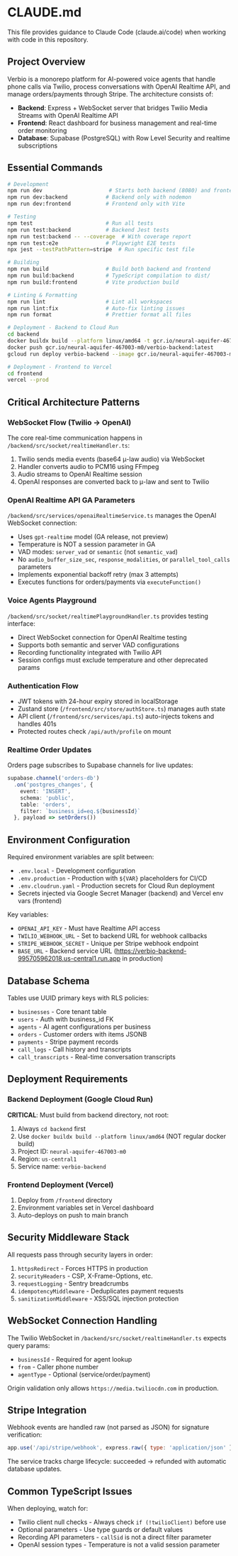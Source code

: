# CLAUDE.md

This file provides guidance to Claude Code (claude.ai/code) when working with code in this repository.

## Project Overview

Verbio is a monorepo platform for AI-powered voice agents that handle phone calls via Twilio, process conversations with OpenAI Realtime API, and manage orders/payments through Stripe. The architecture consists of:

- **Backend**: Express + WebSocket server that bridges Twilio Media Streams with OpenAI Realtime API
- **Frontend**: React dashboard for business management and real-time order monitoring
- **Database**: Supabase (PostgreSQL) with Row Level Security and realtime subscriptions

## Essential Commands

```bash
# Development
npm run dev                     # Starts both backend (8080) and frontend (5173/5174)
npm run dev:backend            # Backend only with nodemon
npm run dev:frontend           # Frontend only with Vite

# Testing
npm test                       # Run all tests
npm run test:backend           # Backend Jest tests
npm run test:backend -- --coverage  # With coverage report
npm run test:e2e               # Playwright E2E tests
npx jest --testPathPattern=stripe  # Run specific test file

# Building
npm run build                  # Build both backend and frontend
npm run build:backend          # TypeScript compilation to dist/
npm run build:frontend         # Vite production build

# Linting & Formatting
npm run lint                   # Lint all workspaces
npm run lint:fix               # Auto-fix linting issues
npm run format                 # Prettier format all files

# Deployment - Backend to Cloud Run
cd backend
docker buildx build --platform linux/amd64 -t gcr.io/neural-aquifer-467003-m0/verbio-backend:latest .
docker push gcr.io/neural-aquifer-467003-m0/verbio-backend:latest
gcloud run deploy verbio-backend --image gcr.io/neural-aquifer-467003-m0/verbio-backend:latest --region us-central1 --allow-unauthenticated --port 8080 --min-instances 1 --max-instances 100 --memory 1Gi --cpu 1

# Deployment - Frontend to Vercel
cd frontend
vercel --prod
```

## Critical Architecture Patterns

### WebSocket Flow (Twilio → OpenAI)
The core real-time communication happens in `/backend/src/socket/realtimeHandler.ts`:
1. Twilio sends media events (base64 μ-law audio) via WebSocket
2. Handler converts audio to PCM16 using FFmpeg
3. Audio streams to OpenAI Realtime session
4. OpenAI responses are converted back to μ-law and sent to Twilio

### OpenAI Realtime API GA Parameters
`/backend/src/services/openaiRealtimeService.ts` manages the OpenAI WebSocket connection:
- Uses `gpt-realtime` model (GA release, not preview)
- Temperature is NOT a session parameter in GA
- VAD modes: `server_vad` or `semantic` (not `semantic_vad`)
- No `audio_buffer_size_sec`, `response_modalities`, or `parallel_tool_calls` parameters
- Implements exponential backoff retry (max 3 attempts)
- Executes functions for orders/payments via `executeFunction()`

### Voice Agents Playground
`/backend/src/socket/realtimePlaygroundHandler.ts` provides testing interface:
- Direct WebSocket connection for OpenAI Realtime testing
- Supports both semantic and server VAD configurations
- Recording functionality integrated with Twilio API
- Session configs must exclude temperature and other deprecated params

### Authentication Flow
- JWT tokens with 24-hour expiry stored in localStorage
- Zustand store (`/frontend/src/store/authStore.ts`) manages auth state
- API client (`/frontend/src/services/api.ts`) auto-injects tokens and handles 401s
- Protected routes check `/api/auth/profile` on mount

### Realtime Order Updates
Orders page subscribes to Supabase channels for live updates:
```typescript
supabase.channel('orders-db')
  .on('postgres_changes', {
    event: 'INSERT',
    schema: 'public',
    table: 'orders',
    filter: `business_id=eq.${businessId}`
  }, payload => setOrders())
```

## Environment Configuration

Required environment variables are split between:
- `.env.local` - Development configuration
- `.env.production` - Production with `${VAR}` placeholders for CI/CD
- `.env.cloudrun.yaml` - Production secrets for Cloud Run deployment
- Secrets injected via Google Secret Manager (backend) and Vercel env vars (frontend)

Key variables:
- `OPENAI_API_KEY` - Must have Realtime API access
- `TWILIO_WEBHOOK_URL` - Set to backend URL for webhook callbacks
- `STRIPE_WEBHOOK_SECRET` - Unique per Stripe webhook endpoint
- `BASE_URL` - Backend service URL (https://verbio-backend-995705962018.us-central1.run.app in production)

## Database Schema

Tables use UUID primary keys with RLS policies:
- `businesses` - Core tenant table
- `users` - Auth with business_id FK
- `agents` - AI agent configurations per business
- `orders` - Customer orders with items JSONB
- `payments` - Stripe payment records
- `call_logs` - Call history and transcripts
- `call_transcripts` - Real-time conversation transcripts

## Deployment Requirements

### Backend Deployment (Google Cloud Run)
**CRITICAL**: Must build from backend directory, not root:
1. Always `cd backend` first
2. Use `docker buildx build --platform linux/amd64` (NOT regular docker build)
3. Project ID: `neural-aquifer-467003-m0`
4. Region: `us-central1`
5. Service name: `verbio-backend`

### Frontend Deployment (Vercel)
1. Deploy from `/frontend` directory
2. Environment variables set in Vercel dashboard
3. Auto-deploys on push to main branch

## Security Middleware Stack

All requests pass through security layers in order:
1. `httpsRedirect` - Forces HTTPS in production
2. `securityHeaders` - CSP, X-Frame-Options, etc.
3. `requestLogging` - Sentry breadcrumbs
4. `idempotencyMiddleware` - Deduplicates payment requests
5. `sanitizationMiddleware` - XSS/SQL injection protection

## WebSocket Connection Handling

The Twilio WebSocket in `/backend/src/socket/realtimeHandler.ts` expects query params:
- `businessId` - Required for agent lookup
- `from` - Caller phone number
- `agentType` - Optional (service/order/payment)

Origin validation only allows `https://media.twiliocdn.com` in production.

## Stripe Integration

Webhook events are handled raw (not parsed as JSON) for signature verification:
```javascript
app.use('/api/stripe/webhook', express.raw({ type: 'application/json' }));
```

The service tracks charge lifecycle: succeeded → refunded with automatic database updates.

## Common TypeScript Issues

When deploying, watch for:
- Twilio client null checks - Always check `if (!twilioClient)` before use
- Optional parameters - Use type guards or default values
- Recording API parameters - `callSid` is not a direct filter parameter
- OpenAI session types - Temperature is not a valid session parameter